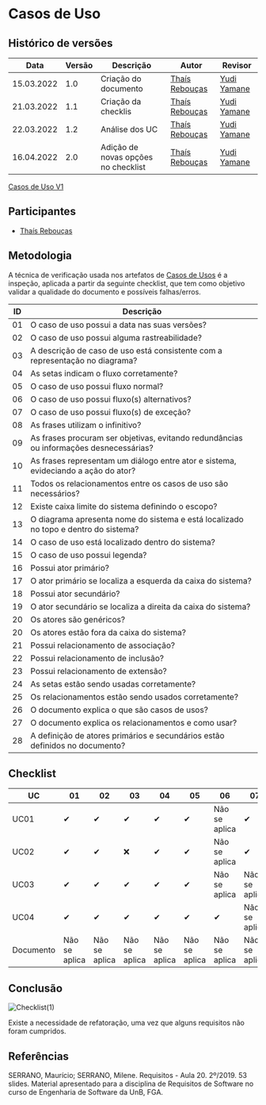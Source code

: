 # Casos de Uso

## Histórico de versões
| Data       | Versão | Descrição            | Autor                                         | Revisor                                     |
| ---------- | ------ | -------------------- | --------------------------------------------- | ------------------------------------------- |
| 15.03.2022 | 1.0    | Criação do documento | [Thaís Rebouças](https://github.com/Thais-ra) | [Yudi Yamane](https://github.com/yudi-azvd) |
| 21.03.2022 | 1.1    | Criação da checklis  | [Thaís Rebouças](https://github.com/Thais-ra) | [Yudi Yamane](https://github.com/yudi-azvd) |
| 22.03.2022 | 1.2    | Análise dos UC       | [Thaís Rebouças](https://github.com/Thais-ra) | [Yudi Yamane](https://github.com/yudi-azvd) |
| 16.04.2022 | 2.0    | Adição de novas opções no checklist                     | [Thaís Rebouças](https://github.com/Thais-ra) | [Yudi Yamane](https://github.com/yudi-azvd) |


[Casos de Uso V1](https://requisitos-de-software.github.io/2021.2-AntennaPod/modelagem/casosDeUso/)


## Participantes

- [Thaís Rebouças](https://github.com/Thais-ra)

## Metodologia

A técnica de verificação usada nos artefatos de [Casos de Usos](https://requisitos-de-software.github.io/2021.2-AntennaPod/modelagem/casosDeUso/) é a inspeção, aplicada a partir da seguinte checklist, que tem como objetivo validar a qualidade do documento e possíveis falhas/erros.

| ID  | Descrição                                                                              |
| --- | -------------------------------------------------------------------------------------- |
| 01  | O caso de uso possui a data nas suas versões?                                          |
| 02  | O caso de uso possui alguma rastreabilidade?                                           |
| 03  | A descrição de caso de uso está consistente com a representação no diagrama?           |
| 04  | As setas indicam o fluxo corretamente?                                                 |
| 05  | O caso de uso possui fluxo normal?                                                     |
| 06  | O caso de uso possui fluxo(s) alternativos?                                            |
| 07  | O caso de uso possui fluxo(s) de exceção?                                              |
| 08  | As frases utilizam o infinitivo?                                                       |
| 09  | As frases procuram ser objetivas, evitando redundâncias ou informações desnecessárias? |
| 10  | As frases representam um diálogo entre ator e sistema, evideciando a ação do ator?     |
| 11  | Todos os relacionamentos entre os casos de uso são necessários?                        |
| 12  | Existe caixa limite do sistema definindo o escopo?                                     |
| 13  | O diagrama apresenta nome do sistema e está localizado no topo e dentro do sistema?    |
| 14  | O caso de uso está localizado dentro do sistema?                                       |
| 15  | O caso de uso possui legenda?                                                          |
| 16  | Possui ator primário?                                                                  |
| 17  | O ator primário se localiza a esquerda da caixa do sistema?                            |
| 18  | Possui ator secundário?                                                                |
| 19  | O ator secundário se localiza a direita da caixa do sistema?                           |
| 20  | Os atores são genéricos?                                                               |
| 20  | Os atores estão fora da caixa do sistema?                                              |
| 21  | Possui relacionamento de associação?                                                   |
| 22  | Possui relacionamento de inclusão?                                                     |
| 23  | Possui relacionamento de extensão?                                                     |
| 24  | As setas estão sendo usadas corretamente?                                              |
| 25  | Os relacionamentos estão sendo usados corretamente?                                    |
| 26  | O documento explica o que são casos de usos?                                           |
| 27  | O documento explica os relacionamentos e como usar?                                    |
| 28  | A definição de atores primários e secundários estão definidos no documento?            |


## Checklist


| UC        | 01            | 02            | 03            | 04            | 05            | 06            | 07            | 08            | 09            | 10            | 11            | 12            | 13            | 14            | 15            | 16            | 17            | 18            | 19            | 20            | 21            | 22            | 23            | 24            | 25            | 26            | 27            | 28            | Aproveitamento |
| --------- | ------------- | ------------- | ------------- | ------------- | ------------- | ------------- | ------------- | ------------- | ------------- | ------------- | ------------- | ------------- | ------------- | ------------- | ------------- | ------------- | ------------- | ------------- | ------------- | ------------- | ------------- | ------------- | ------------- | ------------- | ------------- | ------------- | ------------- | ------------- | -------------- |
| UC01      | ✔            | ✔            | ✔            | ✔            | ✔            | Não se aplica | ✔            | ✔            | ✔            | ✔            | ✔            | ✔            | ❌            | ✔            | ✔            | ✔            | ✔            | Não se aplica | Não se aplica | ✔            | ✔            | ✔            | ✔            | ✔            | ✔            | Não se apĺica | Não se aplica | Não se aplica | 95,0           |
| UC02      | ✔            | ✔            | ❌            | ✔            | ✔            | Não se aplica | ✔            | ✔            | ✔            | ✔            | ✔            | ✔            | ❌            | ✔            | ✔            | ✔            | ✔            | Não se aplica | Não se aplica | ✔            | ✔            | ✔            | ✔            | ✔            | ✔            | Não se apĺica | Não se aplica | Não se aplica | 90,0           |
| UC03      | ✔            | ✔            | ✔            | ✔            | ✔            | Não se aplica | Não se aplica | ✔            | ✔            | ✔            | ✔            | ✔            | ❌            | ✔            | ✔            | ✔            | ✔            | Não se aplica | Não se aplica | ✔            | ✔            | Não se aplica | ✔            | ✔            | ✔            | Não se apĺica | Não se aplica | Não se aplica | 95,0           |
| UC04      | ✔            | ✔            | ✔            | ✔            | ✔            | ✔            | Não se aplica | ✔            | ✔            | ✔            | ✔            | ✔            | ❌            | ✔            | ✔            | ✔            | ✔            | Não se aplica | Não se aplica | ✔            | ✔            | ✔            | Não se aplica | ✔            | ✔            | Não se apĺica | Não se aplica | Não se aplica | 95,0           |
| Documento | Não se aplica | Não se aplica | Não se aplica | Não se aplica | Não se aplica | Não se aplica | Não se aplica | Não se aplica | Não se aplica | Não se aplica | Não se aplica | Não se aplica | Não se aplica | Não se aplica | Não se aplica | Não se aplica | Não se aplica | Não se aplica | Não se aplica | Não se aplica | Não se aplica | Não se aplica | Não se aplica | Não se aplica | Não se aplica | ✔            | ✔            | ✔            | 100,0          |


## Conclusão

![Checklist(1)](https://user-images.githubusercontent.com/35047444/164933794-a387bd99-8352-482f-974b-c885236c8ef6.png)


Existe a necessidade de refatoração, uma vez que alguns requisitos não foram cumpridos.


## Referências

SERRANO, Maurício; SERRANO, Milene. Requisitos - Aula 20. 2º/2019. 53 slides. Material apresentado para a disciplina de Requisitos de Software no curso de Engenharia de Software da UnB, FGA.

